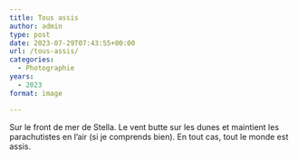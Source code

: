 ```yaml
---
title: Tous assis
author: admin
type: post
date: 2023-07-29T07:43:55+00:00
url: /tous-assis/
categories:
  - Photographie
years:
  - 2023
format: image

---
```

Sur le front de mer de Stella. Le vent butte sur les dunes et maintient les parachutistes en l’air (si je comprends bien). En tout cas, tout le monde est assis.
